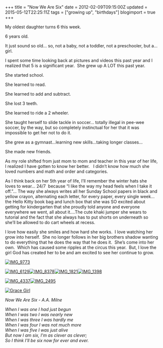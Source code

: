 +++
title = "Now We Are Six"
date = 2012-02-09T09:15:00Z
updated = 2015-05-12T22:25:11Z
tags = ["growing up", "birthdays"]
blogimport = true 
+++

My oldest daughter turns 6 this week. 

6 years old.

It just sound so old… so, not a baby, not a toddler, not a preschooler, but a… girl.&#160; 

I spent some time looking back at pictures and videos this past year and I realized that 5 is a significant year.&#160; She grew up A LOT this past year. 

She started school.

She learned to read.

She learned to add and subtract. 

She lost 3 teeth. 

She learned to ride a 2 wheeler. 

She taught herself to slide tackle in soccer… totally illegal in pee-wee soccer, by the way, but so completely instinctual for her that it was impossible to get her not to do it. 

She grew as a gymnast…learning new skills…taking longer classes…

She made new friends. 

As my role shifted from just mom to mom and teacher in this year of her life, I realized I have gotten to know her better.&#160;&#160; I didn’t know how much she loved numbers and math and order and categories.&#160; 

As I think back on her 5th year of life, I’ll remember the winter hats she loves to wear… 24/7&#160; because “I like the way my head feels when I take it off.”… The way she always writes all her Sunday School papers in black and yellow crayon, alternating each letter, for every paper, every single week…the Hello Kitty book bag and lunch box that she was SO excited about getting for kindergarten that she proudly told anyone and everyone everywhere we went, all about it….The cute khaki jumper she wears to tutorial and the fact that she always has to put shorts on underneath so she’ll be allowed to do cart wheels at recess. 

I love how easily she smiles and how hard she works.&#160; I love watching her grow into herself.&#160; She no longer follows in her big brothers shadow wanting to do everything that he does the way that he does it.&#160; She’s come into her own.&#160; Which has caused some ripples at the circus this year.&#160; But, I love the girl God has created her to be and am excited to see her continue to grow.&#160; 

[![IMG_9773](https://latc.s3.amazonaws.com/wp-content/uploads/2012/02/IMG_9773.jpg "IMG_9773")](https://latc.s3.amazonaws.com/wp-content/uploads/2012/02/IMG_9773.jpg)

[![IMG_6129](https://latc.s3.amazonaws.com/wp-content/uploads/2012/02/IMG_6129.jpg "IMG_6129")](https://latc.s3.amazonaws.com/wp-content/uploads/2012/02/IMG_6129.jpg)[![IMG_8378](https://latc.s3.amazonaws.com/wp-content/uploads/2012/02/IMG_8378.jpg "IMG_8378")](https://latc.s3.amazonaws.com/wp-content/uploads/2012/02/IMG_8378.jpg)[![IMG_1821](https://latc.s3.amazonaws.com/wp-content/uploads/2012/02/IMG_1821.jpg "IMG_1821")](https://latc.s3.amazonaws.com/wp-content/uploads/2012/02/IMG_1821.jpg)[![IMG_1398](https://latc.s3.amazonaws.com/wp-content/uploads/2012/02/IMG_1398.jpg "IMG_1398")](https://latc.s3.amazonaws.com/wp-content/uploads/2012/02/IMG_1398.jpg)

[![IMG_4337](https://latc.s3.amazonaws.com/wp-content/uploads/2012/02/IMG_4337.jpg "IMG_4337")](https://latc.s3.amazonaws.com/wp-content/uploads/2012/02/IMG_4337.jpg)[![IMG_2495](https://latc.s3.amazonaws.com/wp-content/uploads/2012/02/IMG_2495.jpg "IMG_2495")](https://latc.s3.amazonaws.com/wp-content/uploads/2012/02/IMG_2495.jpg)

[![Grace Girl](https://latc.s3.amazonaws.com/wp-content/uploads/2012/02/soccer.jpg "Grace Girl")](https://latc.s3.amazonaws.com/wp-content/uploads/2012/02/soccer.jpg)

_Now We Are Six - A.A. Milne_

_When I was one I had just begun        
When I was two I was nearly new         
When I was three I was hardly me         
When I was four I was not much more         
When I was five I was just alive         
But now I am six, I'm as clever as clever;         
So I think I'll be six now for ever and ever._
